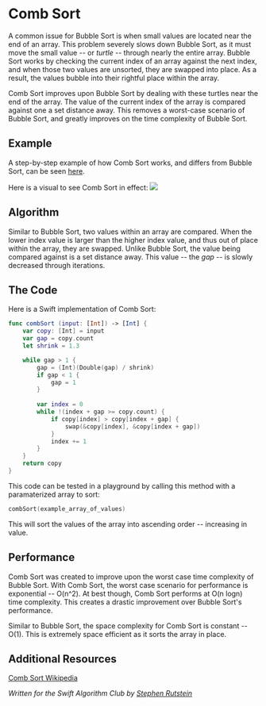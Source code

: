 # Comb Sort

A common issue for Bubble Sort is when small values are located near the end of an array. 
This problem severely slows down Bubble Sort, as it must move the small value -- or _turtle_ -- 
through nearly the entire array. Bubble Sort works by checking the current index of an array 
against the next index, and when those two values are unsorted, they are swapped into place. 
As a result, the values bubble into their rightful place within the array. 

Comb Sort improves upon Bubble Sort by dealing with these turtles near the end of the array. 
The value of the current index of the array is compared against one a set distance away. This 
removes a worst-case scenario of Bubble Sort, and greatly improves on the time complexity of Bubble Sort. 

## Example 

A step-by-step example of how Comb Sort works, and differs from Bubble Sort, can be seen [here](http://www.exforsys.com/tutorials/c-algorithms/comb-sort.html). 

Here is a visual to see Comb Sort in effect: 
![](https://upload.wikimedia.org/wikipedia/commons/4/46/Comb_sort_demo.gif)

## Algorithm 

Similar to Bubble Sort, two values within an array are compared. When the lower index value 
is larger than the higher index value, and thus out of place within the array, they are 
swapped. Unlike Bubble Sort, the value being compared against is a set distance away. This 
value -- the _gap_ -- is slowly decreased through iterations. 

## The Code 

Here is a Swift implementation of Comb Sort: 

```swift
func combSort (input: [Int]) -> [Int] {
    var copy: [Int] = input
    var gap = copy.count
    let shrink = 1.3

    while gap > 1 {
        gap = (Int)(Double(gap) / shrink)
        if gap < 1 {
            gap = 1
        }
    
        var index = 0
        while !(index + gap >= copy.count) {
            if copy[index] > copy[index + gap] {
                swap(&copy[index], &copy[index + gap])
            }
            index += 1
        }
    }
    return copy
}
```

This code can be tested in a playground by calling this method with a paramaterized array to sort: 

```swift
combSort(example_array_of_values)
```

This will sort the values of the array into ascending order -- increasing in value.  

## Performance

Comb Sort was created to improve upon the worst case time complexity of Bubble Sort. With Comb 
Sort, the worst case scenario for performance is exponential -- O(n^2). At best though, Comb Sort 
performs at O(n logn) time complexity. This creates a drastic improvement over Bubble Sort's performance. 

Similar to Bubble Sort, the space complexity for Comb Sort is constant -- O(1). 
This is extremely space efficient as it sorts the array in place. 


## Additional Resources

[Comb Sort Wikipedia](https://en.wikipedia.org/wiki/Comb_sort)


*Written for the _Swift Algorithm Club_ by [Stephen Rutstein](https://github.com/srutstein21)*
